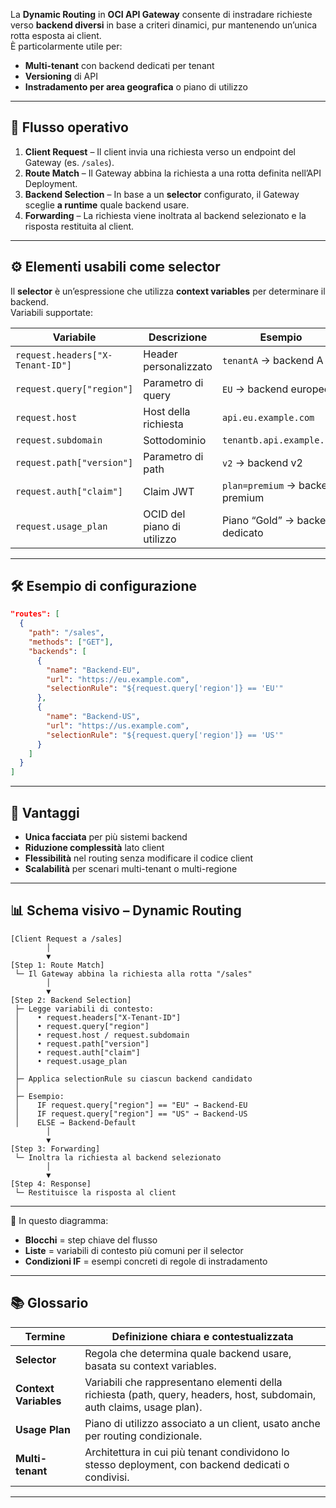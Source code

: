 La **Dynamic Routing** in **OCI API Gateway** consente di instradare richieste verso **backend diversi** in base a criteri dinamici, pur mantenendo un’unica rotta esposta ai client.  
È particolarmente utile per:

- **Multi-tenant** con backend dedicati per tenant
- **Versioning** di API
- **Instradamento per area geografica** o piano di utilizzo

---

## 🔄 Flusso operativo

1. **Client Request** – Il client invia una richiesta verso un endpoint del Gateway (es. `/sales`).
2. **Route Match** – Il Gateway abbina la richiesta a una rotta definita nell’API Deployment.
3. **Backend Selection** – In base a un **selector** configurato, il Gateway sceglie **a runtime** quale backend usare.
4. **Forwarding** – La richiesta viene inoltrata al backend selezionato e la risposta restituita al client.

---

## ⚙️ Elementi usabili come selector

Il **selector** è un’espressione che utilizza **context variables** per determinare il backend.  
Variabili supportate:

|Variabile|Descrizione|Esempio|
|---|---|---|
|`request.headers["X-Tenant-ID"]`|Header personalizzato|`tenantA` → backend A|
|`request.query["region"]`|Parametro di query|`EU` → backend europeo|
|`request.host`|Host della richiesta|`api.eu.example.com`|
|`request.subdomain`|Sottodominio|`tenantb.api.example.com`|
|`request.path["version"]`|Parametro di path|`v2` → backend v2|
|`request.auth["claim"]`|Claim JWT|`plan=premium` → backend premium|
|`request.usage_plan`|OCID del piano di utilizzo|Piano “Gold” → backend dedicato|

---

## 🛠 Esempio di configurazione

```json
"routes": [
  {
    "path": "/sales",
    "methods": ["GET"],
    "backends": [
      {
        "name": "Backend-EU",
        "url": "https://eu.example.com",
        "selectionRule": "${request.query['region']} == 'EU'"
      },
      {
        "name": "Backend-US",
        "url": "https://us.example.com",
        "selectionRule": "${request.query['region']} == 'US'"
      }
    ]
  }
]
```

---

## 🎯 Vantaggi

- **Unica facciata** per più sistemi backend
- **Riduzione complessità** lato client
- **Flessibilità** nel routing senza modificare il codice client
- **Scalabilità** per scenari multi-tenant o multi-regione

---

## 📊 Schema visivo – Dynamic Routing

```
[Client Request a /sales]
        │
        ▼
[Step 1: Route Match]
 └─ Il Gateway abbina la richiesta alla rotta "/sales"
        │
        ▼
[Step 2: Backend Selection]
 ├─ Legge variabili di contesto:
 │    • request.headers["X-Tenant-ID"]
 │    • request.query["region"]
 │    • request.host / request.subdomain
 │    • request.path["version"]
 │    • request.auth["claim"]
 │    • request.usage_plan
 │
 ├─ Applica selectionRule su ciascun backend candidato
 │
 ├─ Esempio:
 │    IF request.query["region"] == "EU" → Backend-EU
 │    IF request.query["region"] == "US" → Backend-US
 │    ELSE → Backend-Default
        │
        ▼
[Step 3: Forwarding]
 └─ Inoltra la richiesta al backend selezionato
        │
        ▼
[Step 4: Response]
 └─ Restituisce la risposta al client
```

---

📌 In questo diagramma:

- **Blocchi** = step chiave del flusso
- **Liste** = variabili di contesto più comuni per il selector
- **Condizioni IF** = esempi concreti di regole di instradamento

---

## 📚 Glossario

| Termine               | Definizione chiara e contestualizzata                                                                                  |
| --------------------- | ---------------------------------------------------------------------------------------------------------------------- |
| **Selector**          | Regola che determina quale backend usare, basata su context variables.                                                 |
| **Context Variables** | Variabili che rappresentano elementi della richiesta (path, query, headers, host, subdomain, auth claims, usage plan). |
| **Usage Plan**        | Piano di utilizzo associato a un client, usato anche per routing condizionale.                                         |
| **Multi-tenant**      | Architettura in cui più tenant condividono lo stesso deployment, con backend dedicati o condivisi.                     |

---
